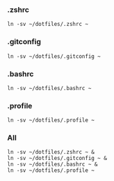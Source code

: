 ### .zshrc

```shell
ln -sv ~/dotfiles/.zshrc ~
```

### .gitconfig

```shell
ln -sv ~/dotfiles/.gitconfig ~
```

### .bashrc

```shell
ln -sv ~/dotfiles/.bashrc ~
```

### .profile

```shell
ln -sv ~/dotfiles/.profile ~
```

### All

```shell
ln -sv ~/dotfiles/.zshrc ~ &
ln -sv ~/dotfiles/.gitconfig ~ &
ln -sv ~/dotfiles/.bashrc ~ &
ln -sv ~/dotfiles/.profile ~
```
